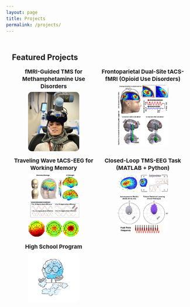 ```yaml
---
layout: page
title: Projects
permalink: /projects/
---
```


<style>
  /* Compact, centered grid */
  .projects-wrap {
    max-width: 1100px;
    margin: 0 auto;
    padding: 0.5rem 1rem 2rem;
  }
  .project-grid {
    display: grid;
    grid-template-columns: repeat(auto-fit, minmax(160px, 1fr)); /* 💡 was 220px */
    gap: 16px;                                                  /* 💡 was 24px */
    align-items: start;
  }
  .project-card { text-align: center; }
  .project-card h3 {
    font-size: 0.95rem;
    margin: 0 0 6px;
    line-height: 1.3;
  }
  .project-card h3 a { text-decoration: none; }
  .project-card a img {
    display: block;
    margin: 0 auto;
    width: 140px;            /* smaller thumbnails */
    max-width: 100%;
    border-radius: 10px;
  }
</style>

<div class="projects-wrap">

## Featured Projects

<div class="project-grid">

  <!-- 1) fMRI-Guided TMS -->
  <div class="project-card">
    <h3><a href="/projects/fmri-guided-tms/">fMRI-Guided TMS for Methamphetamine Use Disorders</a></h3>
    <a href="/projects/fmri-guided-tms/">
      <img src="/assets/images/project1.jpg" alt="Personalized NIBS">
    </a>
  </div>

  <!-- 2) Dual-Site tACS-fMRI -->
  <div class="project-card">
    <h3><a href="/projects/dualsite-tacs-fmri/">Frontoparietal Dual-Site tACS-fMRI (Opioid Use Disorders)</a></h3>
    <a href="/projects/dualsite-tacs-fmri/">
      <img src="/assets/images/project2.jpg" alt="Theta tACS">
    </a>
  </div>

  <!-- 3) Traveling-Wave tACS-EEG -->
  <div class="project-card">
    <h3><a href="/projects/traveling-wave-tacs-eeg/">Traveling Wave tACS-EEG for Working Memory</a></h3>
    <a href="/projects/traveling-wave-tacs-eeg/">
      <img src="/assets/images/project3.jpg" alt="Traveling Wave tACS">
    </a>
  </div>

  <!-- 4) Closed-Loop Task -->
  <div class="project-card">
    <h3><a href="/projects/closed-loop-task/">Closed-Loop TMS-EEG Task (MATLAB + Python)</a></h3>
    <a href="/projects/closed-loop-task/">
      <img src="/assets/images/project4.jpg" alt="Closed Loop Task">
    </a>
  </div>

  <!-- 5) High School Program (external) -->
  <div class="project-card">
    <h3><a href="https://soleimanighazaleh.github.io/High-School-Program/" target="_blank" rel="noopener">High School Program</a></h3>
    <a href="https://soleimanighazaleh.github.io/High-School-Program/" target="_blank" rel="noopener">
      <img src="/divider-final-05.jpg" alt="High School Students Summer Program">
    </a>
  </div>

</div>
</div>
